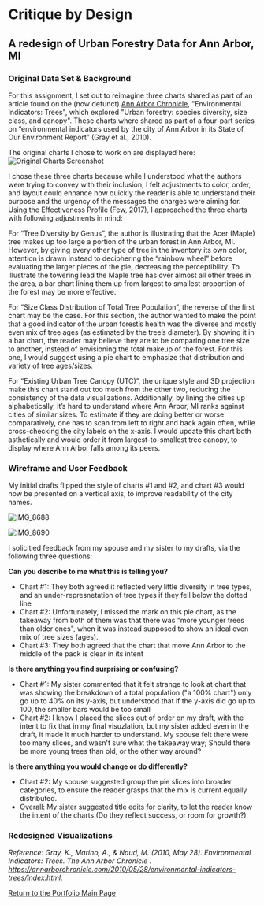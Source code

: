 # Critique by Design
## A redesign of Urban Forestry Data for Ann Arbor, MI

### Original Data Set & Background
For this assignment, I set out to reimagine three charts shared as part of an article found on the (now defunct) [Ann Arbor Chronicle](https://annarborchronicle.com/2010/05/28/environmental-indicators-trees/index.html), "Environmental Indicators: Trees", which explored "Urban forestry: species diversity, size class, and canopy". These charts where shared as part of a four-part series on “environmental indicators used by the city of Ann Arbor in its State of Our Environment Report” (Gray et al., 2010).

The original charts I chose to work on are displayed here:
![Original Charts Screenshot](https://user-images.githubusercontent.com/67763281/88246107-83040d00-cc67-11ea-9957-88f6ef8d7bad.png)

I chose these three charts because while I understood what the authors were trying to convey with their inclusion, I felt adjustments to color, order, and layout could enhance how quickly the reader is able to understand their purpose and the urgency of the messages the charges were aiming for. Using the Effectiveness Profile (Few, 2017), I approached the three charts with following adjustments in mind: 

For “Tree Diversity by Genus”, the author is illustrating that the Acer (Maple) tree makes up too large a portion of the urban forest in Ann Arbor, MI.  However, by giving every other type of tree in the inventory its own color, attention is drawn instead to deciphering the “rainbow wheel” before evaluating the larger pieces of the pie, decreasing the perceptibility.  To illustrate the towering lead the Maple tree has over almost all other trees in the area, a bar chart lining them up from largest to smallest proportion of the forest may be more effective. 

For “Size Class Distribution of Total Tree Population”, the reverse of the first chart may be the case. For this section, the author wanted to make the point that a good indicator of the urban forest’s health was the diverse and mostly even mix of tree ages (as estimated by the tree’s diameter).  By showing it in a bar chart, the reader may believe they are to be comparing one tree size to another, instead of envisioning the total makeup of the forest.  For this one, I would suggest using a pie chart to emphasize that distribution and variety of tree ages/sizes. 

For “Existing Urban Tree Canopy (UTC)”, the unique style and 3D projection make this chart stand out too much from the other two, reducing the consistency of the data visualizations.  Additionally, by lining the cities up alphabetically, it’s hard to understand where Ann Arbor, MI ranks against cities of similar sizes.  To estimate if they are doing better or worse comparatively, one has to scan from left to right and back again often, while cross-checking the city labels on the x-axis. I would update this chart both asthetically and would order it from largest-to-smallest tree canopy, to display where Ann Arbor falls among its peers.  

### Wireframe and User Feedback
My initial drafts flipped the style of charts #1 and #2, and chart #3 would now be presented on a vertical axis, to improve readability of the city names.

![IMG_8688](https://user-images.githubusercontent.com/67763281/88246764-826c7600-cc69-11ea-968a-bd27543fca72.jpg)

![IMG_8690](https://user-images.githubusercontent.com/67763281/88246772-88faed80-cc69-11ea-92ef-06873842b9c2.jpg)

I solicitied feedback from my spouse and my sister to my drafts, via the following three questions:

**Can you describe to me what this is telling you?**
* Chart #1: They both agreed it reflected very little diversity in tree types, and an under-represnetation of tree types if they fell below the dotted line
* Chart #2: Unfortunately, I missed the mark on this pie chart, as the takeaway from both of them was that there was "more younger trees than older ones", when it was instead supposed to show an ideal even mix of tree sizes (ages).
* Chart #3: They both agreed that the chart that move Ann Arbor to the middle of the pack is clear in its intent

**Is there anything you find surprising or confusing?**
* Chart #1: My sister commented that it felt strange to look at chart that was showing the breakdown of a total population ("a 100% chart") only go up to 40% on its y-axis, but understood that if the y-axis did go up to 100, the smaller bars would be too small 
* Chart #2: I know I placed the slices out of order on my draft, with the intent to fix that in my final visuzlation, but my sister added even in the draft, it made it much harder to understand. My spouse felt there were too many slices, and wasn't sure what the takeaway way; Should there be more young trees than old, or the other way around?

**Is there anything you would change or do differently?**
* Chart #2: My spouse suggested group the pie slices into broader categories, to ensure the reader grasps that the mix is current equally distributed. 
* Overall: My sister suggested title edits for clarity, to let the reader know the intent of the charts (Do they reflect success, or room for growth?)

### Redesigned Visualizations

<div class="flourish-embed flourish-chart" data-src="visualisation/3261854" data-url="https://flo.uri.sh/visualisation/3261854/embed"><script src="https://public.flourish.studio/resources/embed.js"></script></div>

<div class="flourish-embed flourish-chart" data-src="visualisation/3261913" data-url="https://flo.uri.sh/visualisation/3261913/embed"><script src="https://public.flourish.studio/resources/embed.js"></script></div>

<div class="flourish-embed flourish-chart" data-src="visualisation/3261689" data-url="https://flo.uri.sh/visualisation/3261689/embed"><script src="https://public.flourish.studio/resources/embed.js"></script></div>


*Reference:*
*Gray, K., Marino, A., & Naud, M. (2010, May 28). Environmental Indicators: Trees. The Ann Arbor Chronicle . https://annarborchronicle.com/2010/05/28/environmental-indicators-trees/index.html.*

[Return to the Portfolio Main Page](/README.md)

